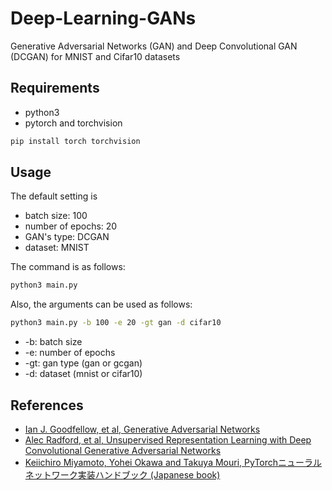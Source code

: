 # Deep-Learning-GANs
Generative Adversarial Networks (GAN) and Deep Convolutional GAN (DCGAN) for MNIST and Cifar10 datasets

## Requirements
- python3
- pytorch and torchvision
```bash
pip install torch torchvision
```
    
## Usage
The default setting is
- batch size: 100
- number of epochs: 20
- GAN's type: DCGAN
- dataset: MNIST

The command is as follows:
```bash
python3 main.py
```
Also, the arguments can be used as follows:
```bash
python3 main.py -b 100 -e 20 -gt gan -d cifar10
```
- -b: batch size
- -e: number of epochs
- -gt: gan type (gan or gcgan)
- -d: dataset (mnist or cifar10)

## References
- [Ian J. Goodfellow, et al, Generative Adversarial Networks](https://arxiv.org/abs/1406.2661)
- [Alec Radford, et al, Unsupervised Representation Learning with Deep Convolutional Generative Adversarial Networks](https://arxiv.org/abs/1511.06434)
- [Keiichiro Miyamoto, Yohei Okawa and Takuya Mouri, PyTorchニューラルネットワーク実装ハンドブック (Japanese book)](https://www.amazon.co.jp/PyTorchニューラルネットワーク実装ハンドブック-Pythonライブラリ定番セレクション-宮本-圭一郎/dp/4798055476/ref=sr_1_1?ie=UTF8&qid=1547369586&sr=8-1&keywords=pytorch)

